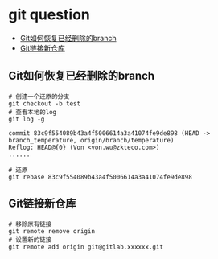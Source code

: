 # git question

+ [Git如何恢复已经删除的branch](#Git如何恢复已经删除的branch)
+ [Git链接新仓库](#Git链接新仓库)

## Git如何恢复已经删除的branch

~~~ shell
# 创建一个还原的分支
git checkout -b test
# 查看本地的log
git log -g

commit 83c9f554089b43a4f5006614a3a41074fe9de898 (HEAD -> branch_temperature, origin/branch/temperature)
Reflog: HEAD@{0} (Von <von.wu@zkteco.com>)
......

# 还原
git rebase 83c9f554089b43a4f5006614a3a41074fe9de898

~~~

## Git链接新仓库

~~~ shell
# 移除原有链接
git remote remove origin
# 设置新的链接
git remote add origin git@gitlab.xxxxxx.git
~~~